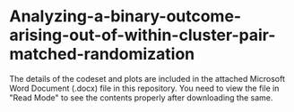 # Analyzing-a-binary-outcome-arising-out-of-within-cluster-pair-matched-randomization

The details of the codeset and plots are included in the attached Microsoft Word Document (.docx) file in this repository. 
You need to view the file in "Read Mode" to see the contents properly after downloading the same.
